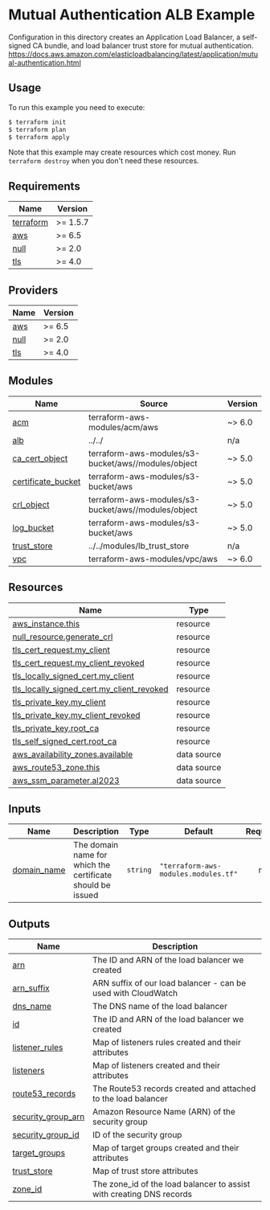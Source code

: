# Mutual Authentication ALB Example

Configuration in this directory creates an Application Load Balancer, a self-signed CA bundle, and load balancer trust store for mutual authentication.
https://docs.aws.amazon.com/elasticloadbalancing/latest/application/mutual-authentication.html

## Usage

To run this example you need to execute:

```bash
$ terraform init
$ terraform plan
$ terraform apply
```

Note that this example may create resources which cost money. Run `terraform destroy` when you don't need these resources.

<!-- BEGIN_TF_DOCS -->
## Requirements

| Name | Version |
|------|---------|
| <a name="requirement_terraform"></a> [terraform](#requirement\_terraform) | >= 1.5.7 |
| <a name="requirement_aws"></a> [aws](#requirement\_aws) | >= 6.5 |
| <a name="requirement_null"></a> [null](#requirement\_null) | >= 2.0 |
| <a name="requirement_tls"></a> [tls](#requirement\_tls) | >= 4.0 |

## Providers

| Name | Version |
|------|---------|
| <a name="provider_aws"></a> [aws](#provider\_aws) | >= 6.5 |
| <a name="provider_null"></a> [null](#provider\_null) | >= 2.0 |
| <a name="provider_tls"></a> [tls](#provider\_tls) | >= 4.0 |

## Modules

| Name | Source | Version |
|------|--------|---------|
| <a name="module_acm"></a> [acm](#module\_acm) | terraform-aws-modules/acm/aws | ~> 6.0 |
| <a name="module_alb"></a> [alb](#module\_alb) | ../../ | n/a |
| <a name="module_ca_cert_object"></a> [ca\_cert\_object](#module\_ca\_cert\_object) | terraform-aws-modules/s3-bucket/aws//modules/object | ~> 5.0 |
| <a name="module_certificate_bucket"></a> [certificate\_bucket](#module\_certificate\_bucket) | terraform-aws-modules/s3-bucket/aws | ~> 5.0 |
| <a name="module_crl_object"></a> [crl\_object](#module\_crl\_object) | terraform-aws-modules/s3-bucket/aws//modules/object | ~> 5.0 |
| <a name="module_log_bucket"></a> [log\_bucket](#module\_log\_bucket) | terraform-aws-modules/s3-bucket/aws | ~> 5.0 |
| <a name="module_trust_store"></a> [trust\_store](#module\_trust\_store) | ../../modules/lb_trust_store | n/a |
| <a name="module_vpc"></a> [vpc](#module\_vpc) | terraform-aws-modules/vpc/aws | ~> 6.0 |

## Resources

| Name | Type |
|------|------|
| [aws_instance.this](https://registry.terraform.io/providers/hashicorp/aws/latest/docs/resources/instance) | resource |
| [null_resource.generate_crl](https://registry.terraform.io/providers/hashicorp/null/latest/docs/resources/resource) | resource |
| [tls_cert_request.my_client](https://registry.terraform.io/providers/hashicorp/tls/latest/docs/resources/cert_request) | resource |
| [tls_cert_request.my_client_revoked](https://registry.terraform.io/providers/hashicorp/tls/latest/docs/resources/cert_request) | resource |
| [tls_locally_signed_cert.my_client](https://registry.terraform.io/providers/hashicorp/tls/latest/docs/resources/locally_signed_cert) | resource |
| [tls_locally_signed_cert.my_client_revoked](https://registry.terraform.io/providers/hashicorp/tls/latest/docs/resources/locally_signed_cert) | resource |
| [tls_private_key.my_client](https://registry.terraform.io/providers/hashicorp/tls/latest/docs/resources/private_key) | resource |
| [tls_private_key.my_client_revoked](https://registry.terraform.io/providers/hashicorp/tls/latest/docs/resources/private_key) | resource |
| [tls_private_key.root_ca](https://registry.terraform.io/providers/hashicorp/tls/latest/docs/resources/private_key) | resource |
| [tls_self_signed_cert.root_ca](https://registry.terraform.io/providers/hashicorp/tls/latest/docs/resources/self_signed_cert) | resource |
| [aws_availability_zones.available](https://registry.terraform.io/providers/hashicorp/aws/latest/docs/data-sources/availability_zones) | data source |
| [aws_route53_zone.this](https://registry.terraform.io/providers/hashicorp/aws/latest/docs/data-sources/route53_zone) | data source |
| [aws_ssm_parameter.al2023](https://registry.terraform.io/providers/hashicorp/aws/latest/docs/data-sources/ssm_parameter) | data source |

## Inputs

| Name | Description | Type | Default | Required |
|------|-------------|------|---------|:--------:|
| <a name="input_domain_name"></a> [domain\_name](#input\_domain\_name) | The domain name for which the certificate should be issued | `string` | `"terraform-aws-modules.modules.tf"` | no |

## Outputs

| Name | Description |
|------|-------------|
| <a name="output_arn"></a> [arn](#output\_arn) | The ID and ARN of the load balancer we created |
| <a name="output_arn_suffix"></a> [arn\_suffix](#output\_arn\_suffix) | ARN suffix of our load balancer - can be used with CloudWatch |
| <a name="output_dns_name"></a> [dns\_name](#output\_dns\_name) | The DNS name of the load balancer |
| <a name="output_id"></a> [id](#output\_id) | The ID and ARN of the load balancer we created |
| <a name="output_listener_rules"></a> [listener\_rules](#output\_listener\_rules) | Map of listeners rules created and their attributes |
| <a name="output_listeners"></a> [listeners](#output\_listeners) | Map of listeners created and their attributes |
| <a name="output_route53_records"></a> [route53\_records](#output\_route53\_records) | The Route53 records created and attached to the load balancer |
| <a name="output_security_group_arn"></a> [security\_group\_arn](#output\_security\_group\_arn) | Amazon Resource Name (ARN) of the security group |
| <a name="output_security_group_id"></a> [security\_group\_id](#output\_security\_group\_id) | ID of the security group |
| <a name="output_target_groups"></a> [target\_groups](#output\_target\_groups) | Map of target groups created and their attributes |
| <a name="output_trust_store"></a> [trust\_store](#output\_trust\_store) | Map of trust store attributes |
| <a name="output_zone_id"></a> [zone\_id](#output\_zone\_id) | The zone\_id of the load balancer to assist with creating DNS records |
<!-- END_TF_DOCS -->
